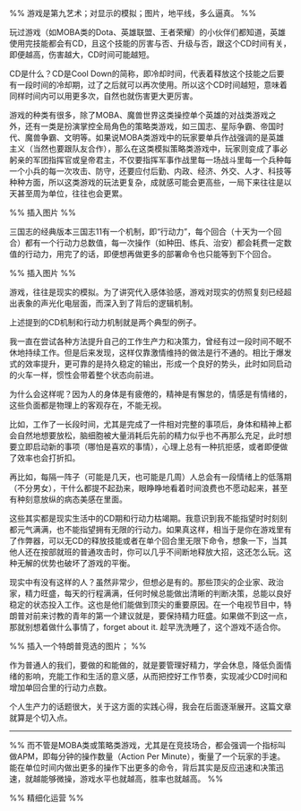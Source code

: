 
%% 游戏是第九艺术；对显示的模拟；图片，地平线，多么逼真。 %%

玩过游戏（如MOBA类的Dota、英雄联盟、王者荣耀）的小伙伴们都知道，英雄使用完技能都会有CD，且这个技能的厉害与否、升级与否，跟这个CD时间有关，即便越高，伤害越大，CD时间可能越短。

CD是什么？CD是Cool Down的简称，即冷却时间，代表着释放这个技能之后要有一段时间的冷却期，过了之后就可以再次使用。所以这个CD时间越短，意味着同样时间内可以用更多次，自然也就伤害更大更厉害。

游戏的种类有很多，除了MOBA、魔兽世界这类操控单个英雄的对战类游戏之外，还有一类是扮演掌控全局角色的策略类游戏，如三国志、星际争霸、帝国时代、魔兽争霸、文明等。如果说MOBA类游戏中的玩家要单兵作战强调的是英雄主义（当然也要跟队友合作），那么在这类模拟策略类游戏中，玩家则变成了事必躬亲的军团指挥官或皇帝君主，不仅要指挥军事作战里每一场战斗里每一个兵种每一个小兵的每一次攻击、防守，还要应付后勤、内政、经济、外交、人才、科技等种种方面，所以这类游戏的玩法更复杂，成就感可能会更高些，一局下来往往是以天甚至周为单位，往往也会更累。

%% 插入图片 %%

三国志的经典版本三国志11有一个机制，即“行动力”，每个回合（十天为一个回合）都有一个行动力总数值，每一次操作（如种田、练兵、治安）都会耗费一定数值的行动力，用完了的话，即便想再做更多的部署命令也只能等到下个回合。

%% 插入图片 %%

游戏，往往是现实的模拟。为了讲究代入感体验感，游戏对现实的仿照复刻已经超出表象的声光化电层面，而深入到了背后的逻辑机制。

上述提到的CD机制和行动力机制就是两个典型的例子。

我一直在尝试各种方法提升自己的工作生产力和决策力，曾经有过一段时间不眠不休地持续工作。但是后来发现，这样仅靠激情维持的做法是行不通的。相比于爆发式的效率提升，更可靠的是持久稳定的输出，形成一个良好的势头，此时如同启动的火车一样，惯性会带着整个状态向前进。

为什么会这样呢？因为人的身体是有疲倦的，精神是有懈怠的，情感是有情绪的，这些负面都是物理上的客观存在，不能无视。

比如，工作了一长段时间，尤其是完成了一件相对完整的事项后，身体和精神上都会自然地想要放松，脑细胞被大量消耗后先前的精力似乎也不再那么充足，此时想要立即启动新的事项（哪怕是喜欢的事情），心理上总有一种抗拒感，或者即便做了效率也会打折扣。

再比如，每隔一阵子（可能是几天，也可能是几周）人总会有一段情绪上的低落期（不分男女），干什么都提不起劲来，眼睁睁地看着时间浪费也不愿动起来，甚至有种刻意放纵的病态美感在里面。

这些其实都是现实生活中的CD期和行动力枯竭期。我意识到我不能指望时时刻刻都元气满满，也不能指望拥有无限的行动力。如果真这样，相当于是你在游戏里有了作弊器，可以无CD的释放技能或者在单个回合里无限下命令，想象一下，当其他人还在按部就班的普通攻击时，你可以几乎不间断地释放大招，这还怎么玩。这种无解的优势也破坏了游戏的平衡。

现实中有没有这样的人？虽然非常少，但想必是有的。那些顶尖的企业家、政治家，精力旺盛，每天的行程满满，任何时候总能做出清晰的判断决策，总能以良好稳定的状态投入工作。这也是他们能做到顶尖的重要原因。在一个电视节目中，特朗普对前来讨教的青年的第一个建议就是，要保持精力旺盛。如果做不到这一点，那就别想着做什么事情了，forget about it. 趁早洗洗睡了，这个游戏不适合你。

%% 插入一个特朗普竞选的图片； %%

作为普通人的我们，要做的和能做的，就是要管理好精力，学会休息，降低负面情绪的影响，充能工作和生活的意义感，从而把控好工作节奏，实现减少CD时间和增加单回合里的行动力点数。

个人生产力的话题很大，关于这方面的实践心得，我会在后面逐渐展开。这篇文章就算是个切入点。


---


%% 而不管是MOBA类或策略类游戏，尤其是在竞技场合，都会强调一个指标叫做APM，即每分钟的操作数量（Action Per Minute），衡量了一个玩家的手速。能在单位时间内做出更多的操作下出更多的命令，背后其实是反应迅速和决策迅速，就越能够微操，游戏水平也就越高，胜率也就越高。 %%

%% 精细化运营 %%

